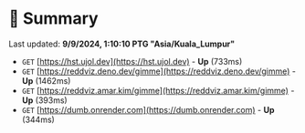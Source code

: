 # 📖 Summary
Last updated: **9/9/2024, 1:10:10 PTG "Asia/Kuala_Lumpur"**

- `GET` [https://hst.ujol.dev](https://hst.ujol.dev) - **Up** (733ms)
- `GET` [https://reddviz.deno.dev/gimme](https://reddviz.deno.dev/gimme) - **Up** (1462ms)
- `GET` [https://reddviz.amar.kim/gimme](https://reddviz.amar.kim/gimme) - **Up** (393ms)
- `GET` [https://dumb.onrender.com](https://dumb.onrender.com) - **Up** (344ms)
